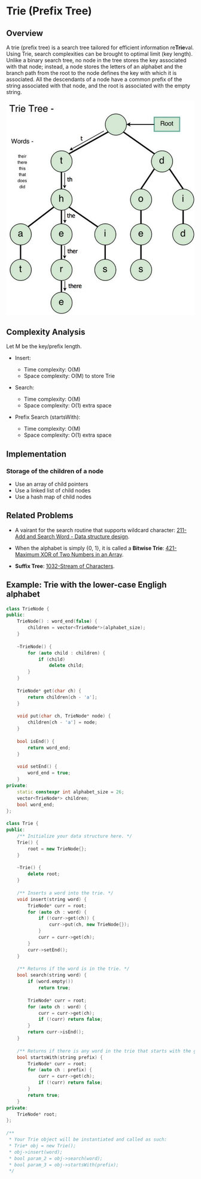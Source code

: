 # Trie (Prefix Tree)

## Overview

A trie (prefix tree) is a search tree tailored for efficient information re**Trie**val. Using Trie, search complexities can be brought to optimal limit (key length). Unlike a binary search tree, no node in the tree stores the key associated with that node; instead, a node stores the letters of an alphabet and the branch path from the root to the node defines the key with which it is associated. All the descendants of a node have a common prefix of the string associated with that node, and the root is associated with the empty string.

![trie](../img/trie.jpg)

## Complexity Analysis

Let M be the key/prefix length.

* Insert:
  * Time complexity: O(M)
  * Space complexity: O(M) to store Trie

* Search:
  * Time complexity: O(M)
  * Space complexity: O(1) extra space

* Prefix Search (startsWith):
  * Time complexity: O(M)
  * Space complexity: O(1) extra space

## Implementation

### Storage of the children of a node

* Use an array of child pointers
* Use a linked list of child nodes
* Use a hash map of child nodes

## Related Problems

* A vairant for the search routine that supports wildcard character: [211-Add and Search Word - Data structure design](./200-299/211-Add%20and%20Search%20Word%20-%20Data%20structure%20design.cpp).

* When the alphabet is simply {0, 1}, it is called a **Bitwise Trie**: [421-Maximum XOR of Two Numbers in an Array](../400-499/421-Maximum%20XOR%20of%20Two%20Numbers%20in%20an%20Array.md).

* **Suffix Tree**: [1032-Stream of Characters](../1000-1099/1032-Stream%20of%20Characters.md).

## Example: Trie with the lower-case Engligh alphabet

```c++
class TrieNode {
public:
    TrieNode() : word_end(false) {
        children = vector<TrieNode*>(alphabet_size);
    }

    ~TrieNode() {
        for (auto child : children) {
            if (child)
                delete child;
        }
    }

    TrieNode* get(char ch) {
        return children[ch - 'a'];
    }

    void put(char ch, TrieNode* node) {
        children[ch - 'a'] = node;
    }

    bool isEnd() {
        return word_end;
    }

    void setEnd() {
        word_end = true;
    }
private:
    static constexpr int alphabet_size = 26;
    vector<TrieNode*> children;
    bool word_end;
};

class Trie {
public:
    /** Initialize your data structure here. */
    Trie() {
        root = new TrieNode{};
    }

    ~Trie() {
        delete root;
    }

    /** Inserts a word into the trie. */
    void insert(string word) {
        TrieNode* curr = root;
        for (auto ch : word) {
            if (!curr->get(ch)) {
                curr->put(ch, new TrieNode{});
            }
            curr = curr->get(ch);
        }
        curr->setEnd();
    }

    /** Returns if the word is in the trie. */
    bool search(string word) {
        if (word.empty())
            return true;

        TrieNode* curr = root;
        for (auto ch : word) {
            curr = curr->get(ch);
            if (!curr) return false;
        }
        return curr->isEnd();
    }

    /** Returns if there is any word in the trie that starts with the given prefix. */
    bool startsWith(string prefix) {
        TrieNode* curr = root;
        for (auto ch : prefix) {
            curr = curr->get(ch);
            if (!curr) return false;
        }
        return true;
    }
private:
    TrieNode* root;
};

/**
 * Your Trie object will be instantiated and called as such:
 * Trie* obj = new Trie();
 * obj->insert(word);
 * bool param_2 = obj->search(word);
 * bool param_3 = obj->startsWith(prefix);
 */
```
